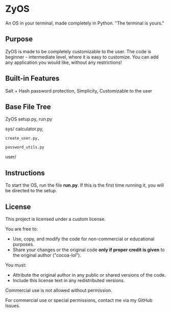 # ZyOS
An OS in your terminal, made completely in Python.
"The terminal is yours."

## Purpose
ZyOS is made to be completely customizable to the user. The code is beginner - intermediate level, where it is easy to customize. You can add any application you would like, without any restrictions!

## Built-in Features
Salt + Hash password protection,
Simplicity,
Customizable to the user

## Base File Tree
ZyOS
  setup.py,
  run.py
  
  sys/
    calculator.py,
    
    create_user.py,
    
    password_utils.py
  user/

## Instructions
To start the OS, run the file **run.py**. If this is the first time running it, you will be directed to the setup.

## License
This project is licensed under a custom license.

You are free to:
- Use, copy, and modify the code for non-commercial or educational purposes.
- Share your changes or the original code **only if proper credit is given** to the original author ("cocoa-lol").

You must:
- Attribute the original author in any public or shared versions of the code.
- Include this license text in any redistributed versions.

Commercial use is not allowed without permission.

For commercial use or special permissions, contact me via my GitHub Issues.
